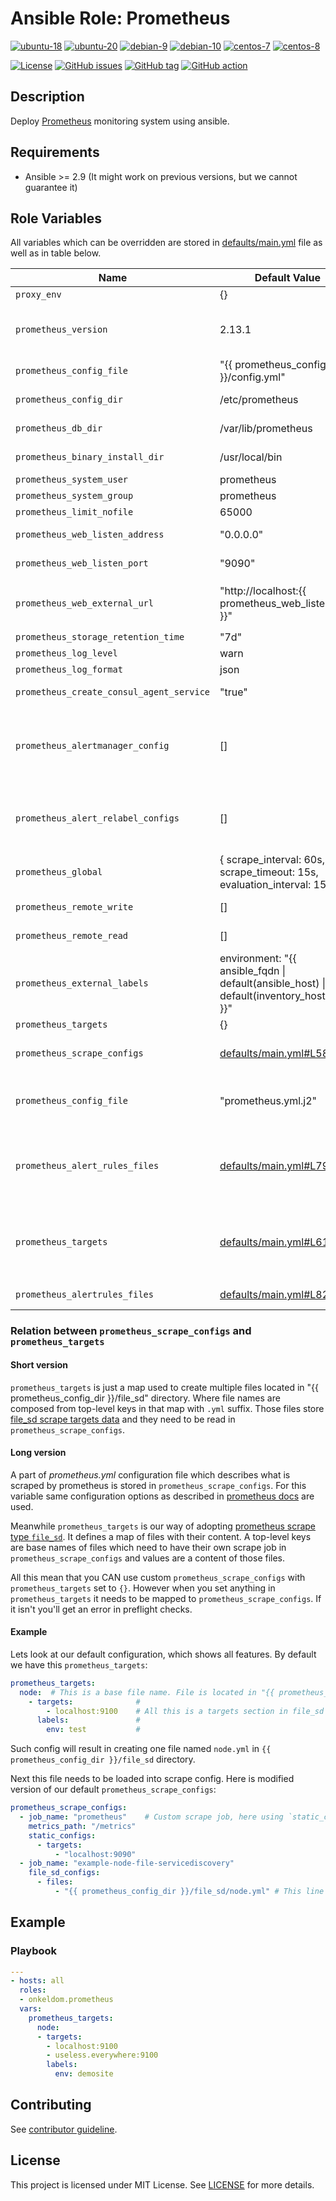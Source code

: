 # Ansible Role: Prometheus

[![ubuntu-18](https://img.shields.io/badge/ubuntu-18.x-orange?style=flat&logo=ubuntu)](https://ubuntu.com/)
[![ubuntu-20](https://img.shields.io/badge/ubuntu-20.x-orange?style=flat&logo=ubuntu)](https://ubuntu.com/)
[![debian-9](https://img.shields.io/badge/debian-9.x-orange?style=flat&logo=debian)](https://www.debian.org/)
[![debian-10](https://img.shields.io/badge/debian-10.x-orange?style=flat&logo=debian)](https://www.debian.org/)
[![centos-7](https://img.shields.io/badge/centos-7.x-orange?style=flat&logo=centos)](https://www.centos.org/)
[![centos-8](https://img.shields.io/badge/centos-8.x-orange?style=flat&logo=centos)](https://www.centos.org/)

[![License](https://img.shields.io/badge/license-MIT%20License-brightgreen.svg?style=flat)](https://opensource.org/licenses/MIT)
[![GitHub issues](https://img.shields.io/github/issues/OnkelDom/ansible-role-prometheus?style=flat)](https://github.com/OnkelDom/ansible-role-prometheus/issues)
[![GitHub tag](https://img.shields.io/github/tag/OnkelDom/ansible-role-prometheus.svg?style=flat)](https://github.com/OnkelDom/ansible-role-prometheus/tags)
[![GitHub action](https://github.com/OnkelDom/ansible-role-prometheus/workflows/ansible-lint/badge.svg)](https://github.com/OnkelDom/ansible-role-prometheus)

## Description

Deploy [Prometheus](https://github.com/prometheus/prometheus) monitoring system using ansible.

## Requirements

- Ansible >= 2.9 (It might work on previous versions, but we cannot guarantee it)

## Role Variables

All variables which can be overridden are stored in [defaults/main.yml](defaults/main.yml) file as well as in table below.

| Name           | Default Value | Description                        |
| -------------- | ------------- | -----------------------------------|
| `proxy_env` | {} | Proxy environment variables |
| `prometheus_version` | 2.13.1 | Prometheus package version. Also accepts `latest` as parameter. Only prometheus 2.x is supported |
| `prometheus_config_file` | "{{ prometheus_config_dir }}/config.yml" | Path to directory with prometheus configuration file|
| `prometheus_config_dir` | /etc/prometheus | Path to directory with prometheus configuration |
| `prometheus_db_dir` | /var/lib/prometheus | Path to directory with prometheus database |
| `prometheus_binary_install_dir` | /usr/local/bin | Path to directory with prometheus binaries |
| `prometheus_system_user` | prometheus | Prometheus system user |
| `prometheus_system_group` | prometheus | Prometheus system group |
| `prometheus_limit_nofile` | 65000 | nofile limit in systemd unit |
| `prometheus_web_listen_address` | "0.0.0.0" | Address on which prometheus will be listening |
| `prometheus_web_listen_port` | "9090" | Port on which prometheus will be listening |
| `prometheus_web_external_url` | "http://localhost:{{ prometheus_web_listen_port }}" | External address on which prometheus is available. Useful when behind reverse proxy. Ex. `http://example.org/prometheus` |
| `prometheus_storage_retention_time` | "7d" | Data retention period |
| `prometheus_log_level` | warn | Set loglevel |
| `prometheus_log_format` | json | Set logformat |
| `prometheus_create_consul_agent_service` | "true" | Add consul agent config snipped |
| `prometheus_alertmanager_config` | [] | Configuration responsible for pointing where alertmanagers are. This should be specified as list in yaml format. It is compatible with official [<alertmanager_config>](https://prometheus.io/docs/prometheus/latest/configuration/configuration/#alertmanager_config) |
| `prometheus_alert_relabel_configs` | [] | Alert relabeling rules. This should be specified as list in yaml format. It is compatible with the official [<alert_relabel_configs>](https://prometheus.io/docs/prometheus/latest/configuration/configuration/#alert_relabel_configs) |
| `prometheus_global` | { scrape_interval: 60s, scrape_timeout: 15s, evaluation_interval: 15s } | Prometheus global config. Compatible with [official configuration](https://prometheus.io/docs/prometheus/latest/configuration/configuration/#configuration-file) |
| `prometheus_remote_write` | [] | Remote write. Compatible with [official configuration](https://prometheus.io/docs/prometheus/latest/configuration/configuration/#<remote_write>) |
| `prometheus_remote_read` | [] | Remote read. Compatible with [official configuration](https://prometheus.io/docs/prometheus/latest/configuration/configuration/#<remote_read>) |
| `prometheus_external_labels` | environment: "{{ ansible_fqdn \| default(ansible_host) \| default(inventory_hostname) }}" | Provide map of additional labels which will be added to any time series or alerts when communicating with external systems |
| `prometheus_targets` | {} | Targets which will be scraped |
| `prometheus_scrape_configs` | [defaults/main.yml#L58](defaults/main.yml#L58) | Prometheus scrape jobs provided in same format as in [official docs](https://prometheus.io/docs/prometheus/latest/configuration/configuration/#scrape_config) |
| `prometheus_config_file` | "prometheus.yml.j2" | Variable used to provide custom prometheus configuration file in form of ansible template |
| `prometheus_alert_rules_files` | [defaults/main.yml#L79](defaults/main.yml#L79) | List of folders were ansible will look for files containing alerting rules which will be copied to `{{ prometheus_config_dir }}/rules/`. Files must have `*.rules` extension |
| `prometheus_targets` | [defaults/main.yml#L61](defaults/main.yml) | List of folders were ansible will look for files containing custom static target configuration files which will be copied to `{{ prometheus_config_dir }}/file_sd/`. |
| `prometheus_alertrules_files` | [defaults/main.yml#L82](defaults/main.yml#L82) | list of alert rule files stored in files folder |


### Relation between `prometheus_scrape_configs` and `prometheus_targets`

#### Short version

`prometheus_targets` is just a map used to create multiple files located in "{{ prometheus_config_dir }}/file_sd" directory. Where file names are composed from top-level keys in that map with `.yml` suffix. Those files store [file_sd scrape targets data](https://prometheus.io/docs/prometheus/latest/configuration/configuration/#file_sd_config) and they need to be read in `prometheus_scrape_configs`.

#### Long version

A part of *prometheus.yml* configuration file which describes what is scraped by prometheus is stored in `prometheus_scrape_configs`. For this variable same configuration options as described in [prometheus docs](https://prometheus.io/docs/prometheus/latest/configuration/configuration/#<scrape_config>) are used.

Meanwhile `prometheus_targets` is our way of adopting [prometheus scrape type `file_sd`](https://prometheus.io/docs/prometheus/latest/configuration/configuration/#<file_sd_config>). It defines a map of files with their content. A top-level keys are base names of files which need to have their own scrape job in `prometheus_scrape_configs` and values are a content of those files.

All this mean that you CAN use custom `prometheus_scrape_configs` with `prometheus_targets` set to `{}`. However when you set anything in `prometheus_targets` it needs to be mapped to `prometheus_scrape_configs`. If it isn't you'll get an error in preflight checks.

#### Example

Lets look at our default configuration, which shows all features. By default we have this `prometheus_targets`:
```yml
prometheus_targets:
  node:  # This is a base file name. File is located in "{{ prometheus_config_dir }}/file_sd/<<BASENAME>>.yml"
    - targets:              #
        - localhost:9100    # All this is a targets section in file_sd format
      labels:               #
        env: test           #
```
Such config will result in creating one file named `node.yml` in `{{ prometheus_config_dir }}/file_sd` directory.

Next this file needs to be loaded into scrape config. Here is modified version of our default `prometheus_scrape_configs`:
```yml
prometheus_scrape_configs:
  - job_name: "prometheus"    # Custom scrape job, here using `static_config`
    metrics_path: "/metrics"
    static_configs:
      - targets:
          - "localhost:9090"
  - job_name: "example-node-file-servicediscovery"
    file_sd_configs:
      - files:
          - "{{ prometheus_config_dir }}/file_sd/node.yml" # This line loads file created from `prometheus_targets`
```

## Example

### Playbook

```yaml
---
- hosts: all
  roles:
  - onkeldom.prometheus
  vars:
    prometheus_targets:
      node:
      - targets:
        - localhost:9100
        - useless.everywhere:9100
        labels:
          env: demosite
```

## Contributing

See [contributor guideline](CONTRIBUTING.md).

## License

This project is licensed under MIT License. See [LICENSE](/LICENSE) for more details.
